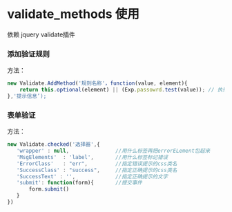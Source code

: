 validate_methods 使用
================================================================================================
依赖 jquery validate插件

### 添加验证规则

方法：
```js
new Validate.AddMethod('规则名称'，function(value, element){
    return this.optional(element) || (Exp.passowrd.test(value)); // 执行代码
},'提示信息’);
```

### 表单验证

方法：
```js
new Validate.checked('选择器',{
   'wrapper' : null,               //用什么标签再把errorELement包起来
   'MsgElements'  : 'label',       //用什么标签标记错误
   'ErrorClass'   : "err",         //指定错误提示的css类名
   'SuccessClass' : "success",     //指定正确提示的css类名
   'SuccessText' : '',             //指定正确提示的文字
   'submit': function(form){       //提交事件
       form.submit()
   }
})
```



